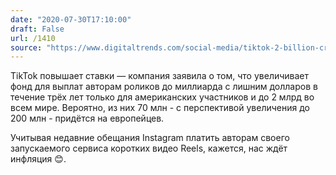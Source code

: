 ```yaml
---
date: "2020-07-30T17:10:00"
draft: False
url: /1410
source: "https://www.digitaltrends.com/social-media/tiktok-2-billion-creator-fund-global/"
---
```


TikTok повышает ставки — компания заявила о том, что увеличивает фонд для выплат авторам роликов до миллиарда с лишним долларов в течение трёх лет только для американских участников и до 2 млрд во всем мире. Вероятно, из них 70 млн - с перспективой увеличения до 200 млн - придётся на европейцев. 

Учитывая недавние обещания Instagram платить авторам своего запускаемого сервиса коротких видео Reels, кажется, нас ждёт инфляция 😊.
